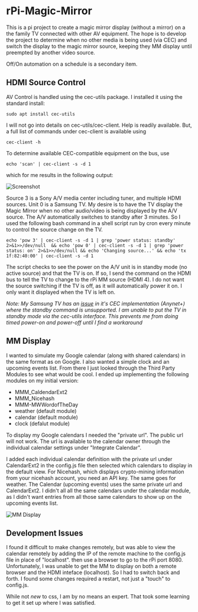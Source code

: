 # rPi-Magic-Mirror

This is a pi project to create a magic mirror display (without a mirror) on a the family TV connected with other AV equipment. The hope is to develop the project to determine when no other media is being used (via CEC) and switch the display to the magic mirror source, keeping they MM display until preempted by another video source.

Off/On automation on a schedule is a secondary item.


## HDMI Source Control ## 

AV Control is handled using the cec-utils package. I installed it using the standard install:

`sudo apt install cec-utils`

I will not go into details on cec-utils/cec-client. Help is readily available. But, a full list of commands under cec-client is available using

`cec-client -h`

To determine available CEC-compatible equipment on the bus, use

`echo 'scan' | cec-client -s -d 1`

which for me results in the following output:

 ![Screenshot](https://github.com/coppertech/rPi-Magic-MIrror/blob/main/scan.png)

Source 3 is a Sony A/V media center including tuner, and multiple HDMI sources. Unit 0 is a Samsung TV. My desire is to have the TV display the Magic MIrror when no other audio/video is being displayed by the A/V source. The A/V automatically switches to standby after 3 minutes. So I used the following bash command in a shell script run by cron every minute to control the source change on the TV.

`echo 'pow 3' | cec-client -s -d 1 | grep 'power status: standby' 2>&1>>/dev/null  && echo 'pow 0' | cec-client -s -d 1 | grep 'power status: on' 2>&1>>/dev/null && echo 'Changing source...' && echo 'tx 1f:82:40:00' | cec-client -s -d 1`

The script checks to see the power on the A/V unit is in standby mode (no active source) and that the TV is on. If so, I send the command on the HDMI bus to tell the TV to change to the rPi MM source (HDMI 4). I do not want the source switching if the TV is off, as it will automatically power it on. I only want it displayed when the TV is left on.

_Note: My Samsung TV has an [issue](http://github.com/coppertech/rPi-Magic-MIrror/issues/2) in it's CEC implementation (Anynet+) where the standby command is unsupported. I am unable to put the TV in standby mode via the cec-utils interface. This prevents me from doing timed power-on and power-off until I find a workaround_


## MM Display ##

I wanted to simulate my Google calendar (along with shared calendars) in the same format as on Google. I also wanted a simple clock
and an upcoming events list. From there I just looked through the Third Party Modules to see what would be cool. I
ended up implementing the following modules on my initial version:

- MMM_CaldendarExt2
- MMM_Nicehash
- MMM-MWWordofTheDay
- weather (default module)
- calendar (default module)
- clock (defalut module)

To display my Google calendars I needed the "private url". The public url will not work. The url is available to the
calendar owner through the individual calendar settings under "Integrate Calendar".

I added each individual calendar definition with the private url under CalendarExt2 in the config.js file then selected which calendars to display in the default view.
For Nicehash, which displays crypto-mining information from your nicehash account, you need an API key. The same goes
for weather. The Calendar (upcoming events) uses the same private url and CalendarExt2. I didn't all all the same calendars under the 
calendar module, as I didn't want entries from all those same calendars to show up on the upcoming events list.

![MM Display](https://github.com/coppertech/rPi-Magic-MIrror/blob/main/MM_Screenshot.png)

## Development Issues ##

I found it difficult to make changes remotely, but was able to view the calendar remotely by adding the IP of the remote
machine to the config.js file in place of "localhost". then use a browser to go to the rPi port 8080. Unfortunately, I was 
unable to get the MM to display on both a remote browser and the HDMI inteface (localhost). So I had to switch back and forth.
I found some changes required a restart, not just a "touch" to config.js.

While not *new* to css, I am by no means an expert. That took some learning to get it set up where I was satisfied.
